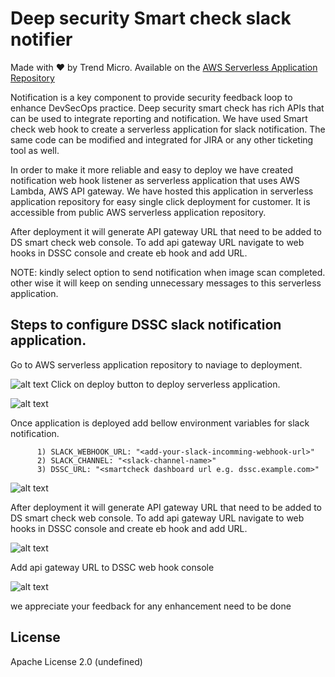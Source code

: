 # Deep security Smart check slack notifier 

Made with ❤️ by  Trend Micro. Available on the [AWS Serverless Application Repository](https://aws.amazon.com/serverless)
  
  Notification is a key component to provide security feedback loop to enhance DevSecOps practice. Deep security smart check has  rich APIs that can be used to integrate reporting and notification. We have used Smart check web hook to create a serverless application for slack notification. The same code can be modified and integrated for JIRA or any other ticketing tool as well. 

  In order to make it more reliable and easy to deploy we have created notification web hook listener as serverless application that uses AWS Lambda, AWS API gateway. We have hosted this application in serverless application repository for easy single click deployment for customer. It is accessible from public AWS serverless application repository. 
  
  After deployment it will generate API gateway URL that need to be added to DS smart check web console. To add api gateway URL navigate to web hooks in DSSC console and create eb hook and add URL.

  NOTE: kindly select option to send notification when image scan completed. other wise it will keep on sending unnecessary messages to this serverless application. 
  
  ## Steps to configure DSSC slack notification application.
  Go to AWS serverless application repository to naviage to deployment.
  
![alt text](https://github.com/tsheth/DSSC-Slack-SAM-notifier/blob/master/blob/1.PNG)
   Click on deploy button to deploy serverless application.
   
![alt text](https://github.com/tsheth/DSSC-Slack-SAM-notifier/blob/master/blob/3.PNG)

Once application is deployed add bellow environment variables for slack notification.

          1) SLACK_WEBHOOK_URL: "<add-your-slack-incomming-webhook-url>"
          2) SLACK_CHANNEL: "<slack-channel-name>"
          3) DSSC_URL: "<smartcheck dashboard url e.g. dssc.example.com>"

![alt text](https://github.com/tsheth/DSSC-Slack-SAM-notifier/blob/master/blob/4.PNG)

After deployment it will generate API gateway URL that need to be added to DS smart check web console. To add api gateway URL navigate to web hooks in DSSC console and create eb hook and add URL.

![alt text](https://github.com/tsheth/DSSC-Slack-SAM-notifier/blob/master/blob/5.PNG)

Add api gateway URL to DSSC web hook console

![alt text](https://github.com/tsheth/DSSC-Slack-SAM-notifier/blob/master/blob/6.PNG)



we appreciate your feedback for any enhancement need to be done

## License

Apache License 2.0 (undefined)
